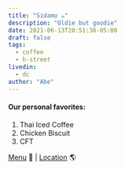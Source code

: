 ```yaml
---
title: "Sidamo ☕️"
description: "Oldie but goodie"
date: 2021-06-13T20:51:38-05:00
draft: false
tags:
  - coffee
  - h-street
livedin:
  - dc
author: "Abe"
---
```


#### Our personal favorites:

1. Thai Iced Coffee
2. Chicken Biscuit
3. CFT

[Menu](https://www.betterhalfbar.com/menu) 📖  |  [Location](https://g.page/betterhalfbar?share) 🌎
